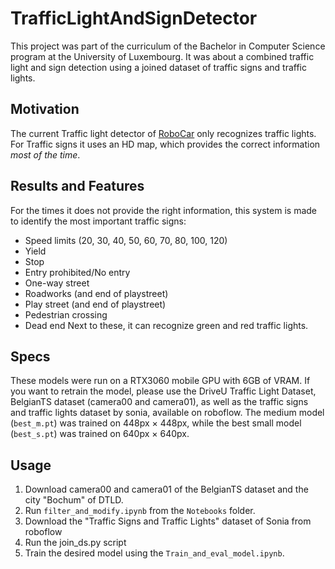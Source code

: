 # TrafficLightAndSignDetector
This project was part of the curriculum of the Bachelor in Computer Science program at the University of Luxembourg. It was about a combined traffic light and sign detection using a joined dataset of traffic signs and traffic lights.

## Motivation
The current Traffic light detector of [RoboCar](https://github.com/sntubix/robocar) only recognizes traffic lights. For Traffic signs it uses an HD map, which provides the correct information _most of the time_. 

## Results and Features
For the times it does not provide the right information, this system is made to identify the most important traffic signs:
- Speed limits (20, 30, 40, 50, 60, 70, 80, 100, 120)
- Yield
- Stop
- Entry prohibited/No entry
- One-way street
- Roadworks (and end of playstreet)
- Play street (and end of playstreet)
- Pedestrian crossing
- Dead end
Next to these, it can recognize green and red traffic lights.

## Specs
These models were run on a RTX3060 mobile GPU with 6GB of VRAM. If you want to retrain the model, please use the DriveU Traffic Light Dataset, BelgianTS dataset (camera00 and camera01), as well as the traffic signs and traffic lights dataset by sonia, available on roboflow.
The medium model (`best_m.pt`) was trained on 448px $\times$ 448px, while the best small model (`best_s.pt`) was trained on 640px $\times$ 640px.

## Usage

1. Download camera00 and camera01 of the BelgianTS dataset and the city "Bochum" of DTLD.
2. Run `filter_and_modify.ipynb` from the `Notebooks` folder.
3. Download the "Traffic Signs and Traffic Lights" dataset of Sonia from roboflow
4. Run the join_ds.py script
5. Train the desired model using the `Train_and_eval_model.ipynb`.
